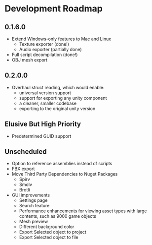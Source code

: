 # Development Roadmap

## 0.1.6.0
 * Extend Windows-only features to Mac and Linux
     * Texture exporter (done!)
     * Audio exporter (partially done)
 * Full script decompilation (done!)
 * OBJ mesh export

## 0.2.0.0
 * Overhaul struct reading, which would enable:
   * universal version support
   * support for exporting any unity component
   * a cleaner, smaller codebase
   * exporting to the original unity version

## Elusive But High Priority
 * Predetermined GUID support

## Unscheduled
 * Option to reference assemblies instead of scripts
 * FBX export
 * Move Third Party Dependencies to Nuget Packages
     * Spirv
     * Smolv
     * Brotli
 * GUI improvements
   * Settings page
   * Search feature
   * Performance enhancements for viewing asset types with large contents, such as 9000 game objects
   * Mesh preview
   * Different background color
   * Export Selected object to project
   * Export Selected object to file